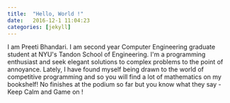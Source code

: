 ```yaml
---
title:  "Hello, World !"
date:   2016-12-1 11:04:23
categories: [jekyll]
---
```


I am Preeti Bhandari. I am second year Computer Engineering graduate student at NYU's Tandon School of Engineering. I'm a programming enthusiast and seek elegant solutions to complex problems to the point of annoyance. Lately, I have found myself being drawn to the world of competitive programming and so you will find a lot of mathematics on my bookshelf! No finishes at the podium so far but you know what they say - Keep Calm and Game on !
